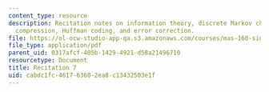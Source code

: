 ```yaml
---
content_type: resource
description: Recitation notes on information theory, discrete Markov chains, entropy,
  compression, Huffman coding, and error correction.
file: https://ol-ocw-studio-app-qa.s3.amazonaws.com/courses/mas-160-signals-systems-and-information-for-media-technology-fall-2007/cabdc1fc461763602ea8c13432503e1f_rec7.pdf
file_type: application/pdf
parent_uid: 0317afcf-405b-1429-4921-d58a21496710
resourcetype: Document
title: Recitation 7
uid: cabdc1fc-4617-6360-2ea8-c13432503e1f
---
```

